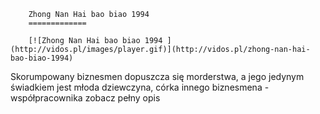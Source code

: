 
        Zhong Nan Hai bao biao 1994 
        =============
        
        [![Zhong Nan Hai bao biao 1994 ](http://vidos.pl/images/player.gif)](http://vidos.pl/zhong-nan-hai-bao-biao-1994)
        
        
 Skorumpowany biznesmen dopuszcza się morderstwa, a jego jedynym świadkiem jest młoda dziewczyna, córka innego biznesmena - współpracownika zobacz pełny opis
    